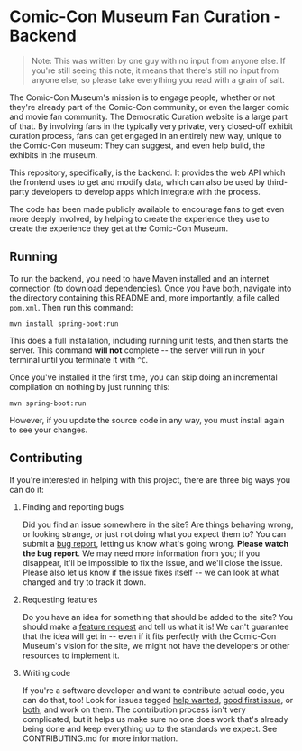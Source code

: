 # Comic-Con Museum Fan Curation - Backend

> Note: This was written by one guy with no input from anyone else. If you're
> still seeing this note, it means that there's still no input from anyone
> else, so please take everything you read with a grain of salt.

The Comic-Con Museum's mission is to engage people, whether or not they're
already part of the Comic-Con community, or even the larger comic and movie
fan community. The Democratic Curation website is a large part of that. By
involving fans in the typically very private, very closed-off exhibit curation
process, fans can get engaged in an entirely new way, unique to the Comic-Con
museum: They can suggest, and even help build, the exhibits in the museum.

This repository, specifically, is the backend. It provides the web API which
the frontend uses to get and modify data, which can also be used by
third-party developers to develop apps which integrate with the process.

The code has been made publicly available to encourage fans to get even more
deeply involved, by helping to create the experience they use to create the
experience they get at the Comic-Con Museum.

## Running

To run the backend, you need to have Maven installed and an internet
connection (to download dependencies). Once you have both, navigate into the
directory containing this README and, more importantly, a file called
`pom.xml`. Then run this command:

```
mvn install spring-boot:run
```

This does a full installation, including running unit tests, and then starts
the server. This command **will not** complete -- the server will run in your
terminal until you terminate it with `^C`.

Once you've installed it the first time, you can skip doing an incremental
compilation on nothing by just running this:

```
mvn spring-boot:run
```

However, if you update the source code in any way, you must install again to
see your changes.

## Contributing

If you're interested in helping with this project, there are three big ways
you can do it:

1. Finding and reporting bugs

    Did you find an issue somewhere in the site? Are things behaving wrong, or
    looking strange, or just not doing what you expect them to? You can submit
    a [bug report][gh-br-template], letting us know what's going wrong. 
    **Please watch the bug report**. We may need more information from you; if
    you disappear, it'll be impossible to fix the issue, and we'll close the
    issue. Please also let us know if the issue fixes itself -- we can look
    at what changed and try to track it down.

2. Requesting features

    Do you have an idea for something that should be added to the site? You
    should make a [feature request][gh-fr-template] and tell us what it is! We
    can't guarantee that the idea will get in -- even if it fits perfectly
    with the Comic-Con Museum's vision for the site, we might not have the
    developers or other resources to implement it.
    
3. Writing code

    If you're a software developer and want to contribute actual code, you can
    do that, too! Look for issues tagged [help wanted][gh-hw-search],
    [good first issue][gh-gfi-search], or [both][gh-hw-gfi-search], and work
    on them. The contribution process isn't very complicated, but it helps us
    make sure no one does work that's already being done and keep everything
    up to the standards we expect. See CONTRIBUTING.md for more information.

 [gh-br-template]: https://github.com/Comic-ConMuseum/fan-curation-spring/issues/new?template=bug-report.md
 [gh-fr-template]: https://github.com/Comic-ConMuseum/fan-curation-spring/issues/new?template=feature_request.md
 [gh-gfi-search]: https://github.com/Comic-ConMuseum/fan-curation-spring/labels/good%20first%20issue
 [gh-hw-search]: https://github.com/Comic-ConMuseum/fan-curation-spring/labels/help%20wanted
 [gh-hw-gfi-search]: https://github.com/Comic-ConMuseum/fan-curation-spring/issues?q=is%3Aopen+label%3A%22good+first+issue%22+label%3A%22help+wanted%22
